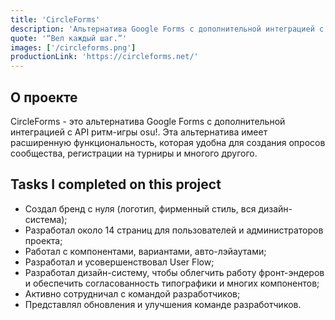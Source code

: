 ```yaml
---
title: 'CircleForms'
description: 'Альтернатива Google Forms с дополнительной интеграцией с API osu!.'
quote: '“Вел каждый шаг.”'
images: ['/circleforms.png']
productionLink: 'https://circleforms.net/'
---
```


## О проекте

CircleForms - это альтернатива Google Forms с дополнительной интеграцией с API ритм-игры osu!. Эта альтернатива имеет расширенную функциональность, которая удобна для создания опросов сообщества, регистрации на турниры и многого другого.

## Tasks I completed on this project

- Создал бренд с нуля (логотип, фирменный стиль, вся дизайн-система);
- Разработал около 14 страниц для пользователей и администраторов проекта;
- Работал с компонентами, вариантами, авто-лэйаутами;
- Разработал и усовершенствовал User Flow;
- Разработал дизайн-систему, чтобы облегчить работу фронт-эндеров и обеспечить согласованность типографики и многих компонентов;
- Активно сотрудничал с командой разработчиков;
- Представлял обновления и улучшения команде разработчиков.
